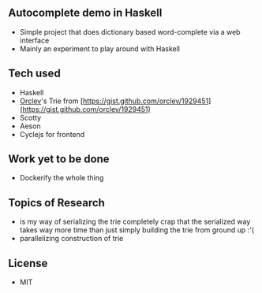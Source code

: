 ## Autocomplete demo in Haskell
 - Simple project that does dictionary based word-complete via a web interface
 - Mainly an experiment to play around with Haskell

## Tech used
 - Haskell
 - [Orclev](https://github.com/orclev)'s Trie from [https://gist.github.com/orclev/1929451](https://gist.github.com/orclev/1929451)
 - Scotty
 - Aeson
 - Cyclejs for frontend

## Work yet to be done
 - Dockerify the whole thing

## Topics of Research 
 - is my way of serializing the trie completely crap that the serialized way takes way more time than just simply building the trie from ground up :'( 
 - parallelizing construction of trie

## License 
 - MIT 
